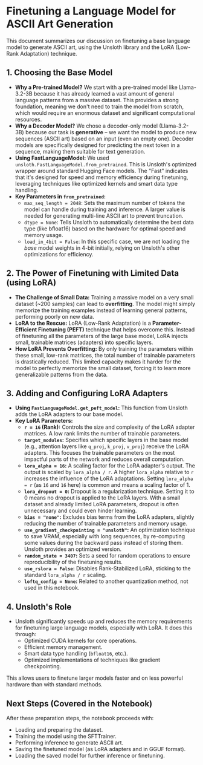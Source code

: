 # Finetuning a Language Model for ASCII Art Generation

This document summarizes our discussion on finetuning a base language model to generate ASCII art, using the Unsloth library and the LoRA (Low-Rank Adaptation) technique.

## 1. Choosing the Base Model

-   **Why a Pre-trained Model?** We start with a pre-trained model like Llama-3.2-3B because it has already learned a vast amount of general language patterns from a massive dataset. This provides a strong foundation, meaning we don't need to train the model from scratch, which would require an enormous dataset and significant computational resources.
-   **Why a Decoder Model?** We chose a decoder-only model (Llama-3.2-3B) because our task is **generative** – we want the model to produce new sequences (ASCII art) based on an input (even an empty one). Decoder models are specifically designed for predicting the next token in a sequence, making them suitable for text generation.
-   **Using FastLanguageModel:** We used `unsloth.FastLanguageModel.from_pretrained`. This is Unsloth's optimized wrapper around standard Hugging Face models. The "Fast" indicates that it's designed for speed and memory efficiency during finetuning, leveraging techniques like optimized kernels and smart data type handling.
-   **Key Parameters in `from_pretrained`:**
    *   `max_seq_length = 2048`: Sets the maximum number of tokens the model can handle during training and inference. A larger value is needed for generating multi-line ASCII art to prevent truncation.
    *   `dtype = None`: Tells Unsloth to automatically determine the best data type (like bfloat16) based on the hardware for optimal speed and memory usage.
    *   `load_in_4bit = False`: In this specific case, we are not loading the *base* model weights in 4-bit initially, relying on Unsloth's other optimizations for efficiency.

## 2. The Power of Finetuning with Limited Data (using LoRA)

-   **The Challenge of Small Data:** Training a massive model on a very small dataset (~200 samples) can lead to **overfitting**. The model might simply memorize the training examples instead of learning general patterns, performing poorly on new data.
-   **LoRA to the Rescue:** LoRA (Low-Rank Adaptation) is a **Parameter-Efficient Finetuning (PEFT)** technique that helps overcome this. Instead of finetuning all the parameters of the large base model, LoRA injects small, trainable matrices (adapters) into specific layers.
-   **How LoRA Prevents Overfitting:** By only training the parameters within these small, low-rank matrices, the total number of trainable parameters is drastically reduced. This limited capacity makes it harder for the model to perfectly memorize the small dataset, forcing it to learn more generalizable patterns from the data.

## 3. Adding and Configuring LoRA Adapters

-   **Using `FastLanguageModel.get_peft_model`:** This function from Unsloth adds the LoRA adapters to our base model.
-   **Key LoRA Parameters:**
    *   **`r = 16` (Rank):** Controls the size and complexity of the LoRA adapter matrices. A low rank limits the number of trainable parameters.
    *   **`target_modules`:** Specifies which specific layers in the base model (e.g., attention layers like `q_proj`, `k_proj`, `v_proj`) receive the LoRA adapters. This focuses the trainable parameters on the most impactful parts of the network and reduces overall computation.
    *   **`lora_alpha = 16`:** A scaling factor for the LoRA adapter's output. The output is scaled by `lora_alpha / r`. A higher `lora_alpha` relative to `r` increases the influence of the LoRA adaptations. Setting `lora_alpha = r` (as `16` and `16` here) is common and means a scaling factor of 1.
    *   **`lora_dropout = 0`:** Dropout is a regularization technique. Setting it to 0 means no dropout is applied to the LoRA layers. With a small dataset and already limited LoRA parameters, dropout is often unnecessary and could even hinder learning.
    *   **`bias = "none"`:** Excludes bias terms from the LoRA adapters, slightly reducing the number of trainable parameters and memory usage.
    *   **`use_gradient_checkpointing = "unsloth"`:** An optimization technique to save VRAM, especially with long sequences, by re-computing some values during the backward pass instead of storing them. Unsloth provides an optimized version.
    *   **`random_state = 3407`:** Sets a seed for random operations to ensure reproducibility of the finetuning results.
    *   **`use_rslora = False`:** Disables Rank-Stabilized LoRA, sticking to the standard `lora_alpha / r` scaling.
    *   **`loftq_config = None`:** Related to another quantization method, not used in this notebook.

## 4. Unsloth's Role

-   Unsloth significantly speeds up and reduces the memory requirements for finetuning large language models, especially with LoRA. It does this through:
    *   Optimized CUDA kernels for core operations.
    *   Efficient memory management.
    *   Smart data type handling (`bfloat16`, etc.).
    *   Optimized implementations of techniques like gradient checkpointing.

This allows users to finetune larger models faster and on less powerful hardware than with standard methods.

## Next Steps (Covered in the Notebook)

After these preparation steps, the notebook proceeds with:
-   Loading and preparing the dataset.
-   Training the model using the SFTTrainer.
-   Performing inference to generate ASCII art.
-   Saving the finetuned model (as LoRA adapters and in GGUF format).
-   Loading the saved model for further inference or finetuning.
